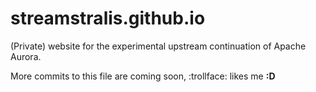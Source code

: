# streamstralis.github.io
(Private) website for the experimental upstream continuation of Apache Aurora.

More commits to this file are coming soon, :trollface: likes me **:D**
